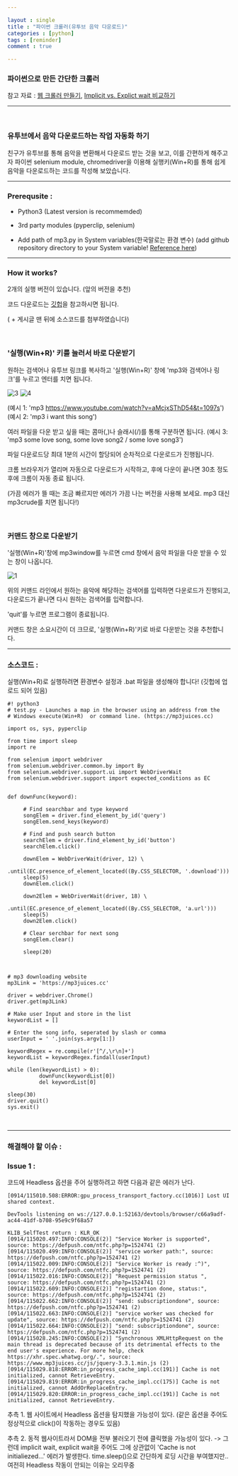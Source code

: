 ```yaml
---

layout : single
title : "파이썬 크롤러(유투브 음악 다운로드)"
categories : [python]
tags : [reminder]
comment : true

---
```


### 파이썬으로 만든 간단한 크롤러

참고 자료 : [웹 크롤러 만들기](https://beomi.github.io/2017/09/28/HowToMakeWebCrawler-Headless-Chrome/), [Implicit vs. Explict wait 비교하기](https://beomi.github.io/2017/10/29/HowToMakeWebCrawler-ImplicitWait-vs-ExplicitWait/)

---

<br/>

### 유투브에서 음악 다운로드하는 작업 자동화 하기
 

친구가 유투브를 통해 음악을 변환해서 다운로드 받는 것을 보고, 이를 간편하게 해주고자 파이썬 selenium module, chromedriver을 이용해 실행키(Win+R)를 통해 쉽게 음악을 다운로드하는 코드를 작성해 보았습니다.

---

### Prerequsite :

- Python3 (Latest version is recommemded)

- 3rd party modules (pyperclip, selenium)

- Add path of mp3.py in System variables(한국말로는 환경 변수) (add github repository directory to your System variable! [Reference here](https://www.pythoncentral.io/add-python-to-path-python-is-not-recognized-as-an-internal-or-external-command/))



---

### How it works? 

2개의 실행 버전이 있습니다. (앞의 버전을 추천)

코드 다운로드는 [깃헙](https://github.com/hashnut/python_mp3downloader)을 참고하시면 됩니다. 

( + 게시글 맨 뒤에 소스코드를 첨부하였습니다)

<br/> 

### '실행(Win+R)' 키를 눌러서 바로 다운받기

원하는 검색어나 유투브 링크를 복사하고 '실행(Win+R)' 창에 'mp3와 검색어나 링크'를 누르고 엔터를 치면 됩니다. 

![3](https://user-images.githubusercontent.com/26838115/45527552-44090300-b817-11e8-9a25-72e751cc42be.png)
![4](https://user-images.githubusercontent.com/26838115/45527586-6569ef00-b817-11e8-84ef-dacc3248cb0a.png)

(예시 1: 'mp3 https://www.youtube.com/watch?v=aMcjxSThD54&t=1097s')
(예시 2: 'mp3 i want this song')

여러 파일을 다운 받고 싶을 때는 콤마(,)나 슬래시(/)를 통해 구분하면 됩니다.
(예시 3: 'mp3 some love song, some love song2 / some love song3')

파일 다운로드당 최대 1분의 시간이 할당되어 순차적으로 다운로드가 진행됩니다.

크롬 브라우저가 열리며 자동으로 다운로드가 시작하고, 후에 다운이 끝나면 30초 정도 후에 크롬이 자동 종료 됩니다.

(가끔 에러가 뜰 때는 조금 빠르지만 에러가 가끔 나는 버전을 사용해 보세요. mp3 대신 mp3crude를 치면 됩니다!)

<br/>

### 커맨드 창으로 다운받기

'실행(Win+R)'창에 mp3window를 누르면 cmd 창에서 음악 파일을 다운 받을 수 있는 창이 나옵니다.

![1](https://user-images.githubusercontent.com/26838115/45490587-79273e00-b7a2-11e8-840d-b6271812c5a4.png)

위의 커맨드 라인에서 원하는 음악에 해당하는 검색어를 입력하면 다운로드가 진행되고, 다운로드가 끝나면 다시 원하는 검색어를 입력합니다.

'quit'를 누르면 프로그램이 종료됩니다.

커맨드 창은 소요시간이 더 크므로, '실행(Win+R)'키로 바로 다운받는 것을 추천합니다.


---


### 소스코드 :

실행(Win+R)로 실행하려면 환경변수 설정과 .bat 파일을 생성해야 합니다! (깃헙에 업로드 되어 있음)

~~~
#! python3
# test.py - Launches a map in the browser using an address from the
# Windows execute(Win+R)  or command line. (https://mp3juices.cc)

import os, sys, pyperclip

from time import sleep
import re

from selenium import webdriver
from selenium.webdriver.common.by import By
from selenium.webdriver.support.ui import WebDriverWait
from selenium.webdriver.support import expected_conditions as EC


def downFunc(keyword):

     # Find searchbar and type keyword
     songElem = driver.find_element_by_id('query')
     songElem.send_keys(keyword)

     # Find and push search button
     searchElem = driver.find_element_by_id('button')
     searchElem.click()

     downElem = WebDriverWait(driver, 12) \
                .until(EC.presence_of_element_located((By.CSS_SELECTOR, '.download')))
     sleep(5)
     downElem.click()

     down2Elem = WebDriverWait(driver, 18) \
                .until(EC.presence_of_element_located((By.CSS_SELECTOR, 'a.url')))
     sleep(5)
     down2Elem.click()
     
     # Clear serchbar for next song
     songElem.clear()
     
     sleep(20)



# mp3 downloading website
mp3Link = 'https://mp3juices.cc'

driver = webdriver.Chrome()
driver.get(mp3Link)

# Make user Input and store in the list
keywordList = []

# Enter the song info, seperated by slash or comma
userInput = ' '.join(sys.argv[1:])

keywordRegex = re.compile(r'[^/,\r\n]+')
keywordList = keywordRegex.findall(userInput)

while (len(keywordList) > 0):
          downFunc(keywordList[0])
          del keywordList[0]

sleep(30)
driver.quit()
sys.exit()
~~~



<br/>


---

### 해결해야 할 이슈 :


### Issue 1 :

코드에 Headless 옵션을 주어 실행하려고 하면 다음과 같은 에러가 난다.

~~~
[0914/115010.508:ERROR:gpu_process_transport_factory.cc(1016)] Lost UI shared context.

DevTools listening on ws://127.0.0.1:52163/devtools/browser/c66a9adf-ac44-41df-b708-95e9c9f68a57

KLIB_SelfTest return : KLR_OK
[0914/115020.497:INFO:CONSOLE(2)] "Service Worker is supported", source: https://defpush.com/ntfc.php?p=1524741 (2)
[0914/115020.499:INFO:CONSOLE(2)] "service worker path:", source: https://defpush.com/ntfc.php?p=1524741 (2)
[0914/115022.009:INFO:CONSOLE(2)] "Service Worker is ready :^)", source: https://defpush.com/ntfc.php?p=1524741 (2)
[0914/115022.016:INFO:CONSOLE(2)] "Request permission status ", source: https://defpush.com/ntfc.php?p=1524741 (2)
[0914/115022.609:INFO:CONSOLE(2)] "registartion done, status:", source: https://defpush.com/ntfc.php?p=1524741 (2)
[0914/115022.662:INFO:CONSOLE(2)] "send: subscriptiondone", source: https://defpush.com/ntfc.php?p=1524741 (2)
[0914/115022.663:INFO:CONSOLE(2)] "service worker was checked for update", source: https://defpush.com/ntfc.php?p=1524741 (2)
[0914/115022.664:INFO:CONSOLE(2)] "send: subscriptiondone", source: https://defpush.com/ntfc.php?p=1524741 (2)
[0914/115028.245:INFO:CONSOLE(2)] "Synchronous XMLHttpRequest on the main thread is deprecated because of its detrimental effects to the end user's experience. For more help, check https://xhr.spec.whatwg.org/.", source: https://www.mp3juices.cc/js/jquery-3.3.1.min.js (2)
[0914/115029.818:ERROR:in_progress_cache_impl.cc(191)] Cache is not initialized, cannot RetrieveEntry.
[0914/115029.819:ERROR:in_progress_cache_impl.cc(175)] Cache is not initialized, cannot AddOrReplaceEntry.
[0914/115029.820:ERROR:in_progress_cache_impl.cc(191)] Cache is not initialized, cannot RetrieveEntry.
~~~


추측 1. 웹 사이트에서 Headless 옵션을 탐지했을 가능성이 있다. (같은 옵션을 주어도 정상적으로 click()이 작동하는 경우도 있음)

추측 2. 동적 웹사이트라서 DOM을 전부 불러오기 전에 클릭했을 가능성이 있다. -> 그런데 implicit wait, explicit wait을 주어도 그에 상관없이 'Cache is not initialiezed...' 에러가 발생한다. time.sleep()으로 간단하게 로딩 시간을 부여했지만.. 여전히 Headless 작동이 안되는 이유는 오리무중

